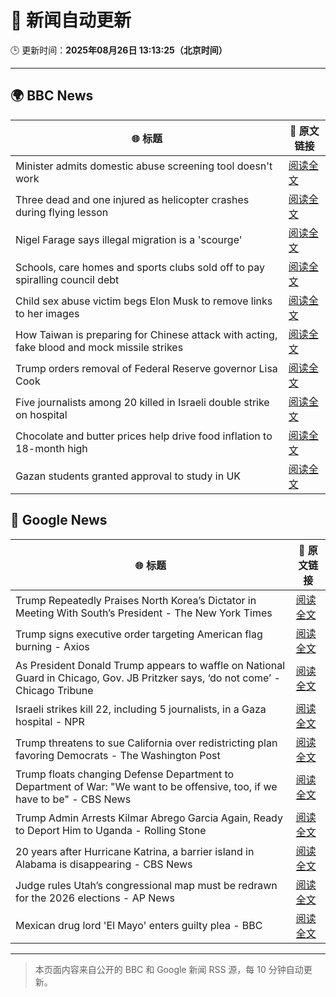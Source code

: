# 🧠 新闻自动更新

🕒 更新时间：**2025年08月26日 13:13:25（北京时间）**

---

## 🌍 BBC News

| 🌐 标题 | 🔗 原文链接 |
|--------|-------------|
| Minister admits domestic abuse screening tool doesn't work | [阅读全文](https://www.bbc.com/news/articles/cr4e7yrxkgvo?at_medium=RSS&at_campaign=rss) |
| Three dead and one injured as helicopter crashes during flying lesson | [阅读全文](https://www.bbc.com/news/articles/c87e22ryerlo?at_medium=RSS&at_campaign=rss) |
| Nigel Farage says illegal migration is a 'scourge' | [阅读全文](https://www.bbc.com/news/articles/c5yk4r5e514o?at_medium=RSS&at_campaign=rss) |
| Schools, care homes and sports clubs sold off to pay spiralling council debt | [阅读全文](https://www.bbc.com/news/articles/cq87497v8ypo?at_medium=RSS&at_campaign=rss) |
| Child sex abuse victim begs Elon Musk to remove links to her images | [阅读全文](https://www.bbc.com/news/articles/cq587wv4d5go?at_medium=RSS&at_campaign=rss) |
| How Taiwan is preparing for Chinese attack with acting, fake blood and mock missile strikes | [阅读全文](https://www.bbc.com/news/articles/cp94v42gmg9o?at_medium=RSS&at_campaign=rss) |
| Trump orders removal of Federal Reserve governor Lisa Cook | [阅读全文](https://www.bbc.com/news/articles/cx275n8gx0ro?at_medium=RSS&at_campaign=rss) |
| Five journalists among 20 killed in Israeli double strike on hospital | [阅读全文](https://www.bbc.com/news/articles/cp89rp48246o?at_medium=RSS&at_campaign=rss) |
| Chocolate and butter prices help drive food inflation to 18-month high | [阅读全文](https://www.bbc.com/news/articles/cly4eme0284o?at_medium=RSS&at_campaign=rss) |
| Gazan students granted approval to study in UK | [阅读全文](https://www.bbc.com/news/articles/cgqnjqgp719o?at_medium=RSS&at_campaign=rss) |

## 📰 Google News

| 🌐 标题 | 🔗 原文链接 |
|--------|-------------|
| Trump Repeatedly Praises North Korea’s Dictator in Meeting With South’s President - The New York Times | [阅读全文](https://news.google.com/rss/articles/CBMigAFBVV95cUxOZk9pbVI4ZkxDV240NmYzTkQxN1V3MHZTMjRtMlJrcDNxTFBqYlNPM2g5ZkY1SjNmcW5UcjEzeGszVlMxUHIwbm1zVEdkTDNQXzk0dUJTUTdEbTRtcTdkQlhXVGdxbEhxNzBWWFB0aUhZY2dKcE00eG1RR3o1NHhzMg?oc=5) |
| Trump signs executive order targeting American flag burning - Axios | [阅读全文](https://news.google.com/rss/articles/CBMidkFVX3lxTE9ibENMX1ExaHlESXg3eXBPYlBGaGRfajZ0QkNOUjhBS3RyR0kxVTcyUU4wWEhFWTdQMzRVdjY4blBjSjQ4b2d5X19ScjM1LXdqZXZtR2RGel90eVJhOVhjWVU4cFE0RmlTS050SkhlbFhQenExMEE?oc=5) |
| As President Donald Trump appears to waffle on National Guard in Chicago, Gov. JB Pritzker says, ‘do not come’ - Chicago Tribune | [阅读全文](https://news.google.com/rss/articles/CBMiywFBVV95cUxQSHE2cGVMNUlzZnJTTDk2NGJsOXJUVDVXYS1udGY0ZHVBRENZeGVMdDl1NUkyYkI3WVJVZlQ2UExvVmcwdVBUWDM1R2RWaXJBSUVKVE5MMFAzRzdncXVidERrczRpc3JGUGtnNUZ5Vk1QNFFxMWJQYi00TGlGblN4QXljV2E5dVhBZGtxVDM4TUNvaFV5ZGR5ZnB5c0FLUzFGdFVhNDlFVndPYXFOMGYzaWt6WTdXYTRBdTNGbUpMZEFqMFZhZGxzY1Zldw?oc=5) |
| Israeli strikes kill 22, including 5 journalists, in a Gaza hospital - NPR | [阅读全文](https://news.google.com/rss/articles/CBMijAFBVV95cUxObm9aZm1XLUxqVWNBRFVFbHk4NWNJZWpzV3h3NTYycHFWZE42Q3ZhYml5alZ5UTg3alM1aU5pY3BvdmFSdnRPY29nSmdoRkliWTVXSTh1Y096UDBfVzhrcEQzRUxlbzd4YzAySVYzVVV3SmFWYS15aF9CSzZhcHY5Z3lKVmhUQmZUSzlxTg?oc=5) |
| Trump threatens to sue California over redistricting plan favoring Democrats - The Washington Post | [阅读全文](https://news.google.com/rss/articles/CBMilAFBVV95cUxPUWloYnBPR0l6MVVHQVNibi00VWp4eFNIZUY5ZFRGWHhRMGQtSjFEUGJrVG9nYW9JYTg3aXE4enhXTDN6Q0ZlRDl3RkFQUUl2R056RkJ5LTcwT0tJSTA0c0JGN05jYTRqbmxieEF5LVdHZTJXNUREa3pncnZvTU5LMEV3clgyRG9tVFVEMW1qay1fSDB3?oc=5) |
| Trump floats changing Defense Department to Department of War: "We want to be offensive, too, if we have to be" - CBS News | [阅读全文](https://news.google.com/rss/articles/CBMigAFBVV95cUxQRjlwNFVfUk13dmJWZ25lVm9QV2w0V3RRS0x4ZG11OEVzcm02XzdDTG9VdWhEYzZNMDZDMU14X0hQZDRHMWhSblFIbW5QSzRPMmIzaFBwckE3ODNSWHRudFYyemRXQkNsUG1yRHJocUZwTTd4T3o5NjR1WHFEb0tWUdIBhgFBVV95cUxNQ25UYUdlalJydF9ONThGbnBDNWtiX3ZDVHRxMXNGUXg0RGlsZ1F6emJsY290WjIwXzhHZVNVMkE2NHRfdXdUODNjVm5uejBRVUY0R2RRYkVoN0w5M2xTdzdXcXloVzVUTEFzMnhvVXhpTWFrOUtLdkhIS0tDZC13MGV1ejVjUQ?oc=5) |
| Trump Admin Arrests Kilmar Abrego Garcia Again, Ready to Deport Him to Uganda - Rolling Stone | [阅读全文](https://news.google.com/rss/articles/CBMiqgFBVV95cUxQYmljMlczZW1ud3I0Qm1qeWhrX2VVTXFHa3hqNDZjb04ybVl3azVMMW9ONTlIclowYmZmYVdQQWpkbWViVmJNbnhDSGp6YkZ6WEdEOHlpeElpWUw0MGtnVk1tSkxXZ0FvVTFLM1RPSloxa1BUZ2ZUTGxFOTJaTUtVLXY4TFRUYmt6YUxKSklIeUFUVUlOS3FRanRQY0JLdUJOQm1tUkVVXzN3UQ?oc=5) |
| 20 years after Hurricane Katrina, a barrier island in Alabama is disappearing - CBS News | [阅读全文](https://news.google.com/rss/articles/CBMigwFBVV95cUxPZjA1a25TX3BmVDFwX0cwMGltNENsa3Zkd2wxUFlOVUNVcEZNbTZrSFQyQ0lDamVPal8yLXp0bTZEdkN1Z1BNcjJ1clU3ODJ1NGZmaXBndzRqOFhJd0lDbGVVd3RERVludjZISHBXaGNKQTdDMGhXZnpwbUNURzFJd1F6a9IBiAFBVV95cUxQbjROaklrYngwaDZMeWlTOXBNckpjaFV4Tzc4RE1uRi0ycnItNmFOdlNpN1Z6endhRVRiUnFJbGFteW1PQUdIWlNqa3VySHktdjZYbHg4Qy1pemViNjA2Qms2RkVpdzdRZ2lrcG8yRXNpRGxQdHdlcmZuaEplVXVZQ1VaSHdaNDFN?oc=5) |
| Judge rules Utah’s congressional map must be redrawn for the 2026 elections - AP News | [阅读全文](https://news.google.com/rss/articles/CBMisAFBVV95cUxNVC1TbWxNYlNQZEhycC1ldkZ6bXBHUE82ZmNJVl9pVndoWnRLM3VyS1pXdV9EQm52X0dGazc1UXRvYlpxMnlzWHYxaDV5ZTBabzNoM21GeW4xT1NWSDRLMlBLS0JZVnhPYXRSbmtEZjFGRGxQMWxzNGFZTi1jclBtY3FING50bVF1MzlyZ3hOY0RpTzNfWDhra1l1TzR5ZmY3emJBdl9zZHVjRjQwYzNWNg?oc=5) |
| Mexican drug lord 'El Mayo' enters guilty plea - BBC | [阅读全文](https://news.google.com/rss/articles/CBMiWkFVX3lxTFBKSWNLQmtldnVKME9tSEFRRVRKbThaMEltc0VrX0NLa2ZIbTZsUG9sTTQxWHdTMmkxSV9YcHA2a1VmSUtpRnVmMWM5cTM2TEFvR2RtbmV6SThfQdIBX0FVX3lxTE9DNUctSlRDd1lsaWtFVmpYUC15VHVNNU9qaEhuRGRrcmZ0SjkxbWFKWEhyeHNPb3hwMEdzS1M5RDNpNEJZTjhJX0tpUW4xcWNKTmlObkl6aThzWEExaF9F?oc=5) |

---
> 本页面内容来自公开的 BBC 和 Google 新闻 RSS 源，每 10 分钟自动更新。
